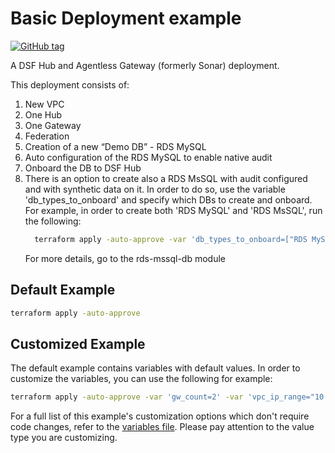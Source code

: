 # Basic Deployment example
[![GitHub tag](https://img.shields.io/github/v/tag/imperva/dsfkit.svg)](https://github.com/imperva/dsfkit/tags)

A DSF Hub and Agentless Gateway (formerly Sonar) deployment.

This deployment consists of:

1. New VPC
2. One Hub
3. One Gateway
4. Federation
5. Creation of a new “Demo DB” - RDS MySQL
6. Auto configuration of the RDS MySQL to enable native audit
7. Onboard the DB to DSF Hub
8. There is an option to create also a RDS MsSQL with audit configured and with synthetic data on it. In order to do so, use the variable 'db_types_to_onboard' and specify which DBs to create and onboard.</br>
    For example, in order to create both 'RDS MySQL' and 'RDS MsSQL', run the following:
    ```bash
      terraform apply -auto-approve -var 'db_types_to_onboard=["RDS MySQL", "RDS MsSQL"]'
   ```
    For more details, go to the rds-mssql-db module

## Default Example
```bash
terraform apply -auto-approve
```

## Customized Example
The default example contains variables with default values. In order to customize the variables, you can use the following for example:
```bash
terraform apply -auto-approve -var 'gw_count=2' -var 'vpc_ip_range="10.1.0.0/24"'
```
For a full list of this example's customization options which don't require code changes, refer to the [variables file](./variables.tf). Please pay attention to the value type you are customizing.